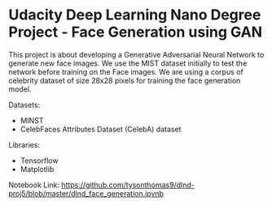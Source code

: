 # Udacity Deep Learning Nano Degree Project - Face Generation using GAN

This project is about developing a Generative Adversarial Neural Network to generate new face images. We use the MIST dataset initially to test the network before training on the Face images.
We are using a corpus of celebrity dataset of size 28x28 pixels for training the face generation model. 

Datasets:
* MINST
* CelebFaces Attributes Dataset (CelebA) dataset

Libraries:
* Tensorflow
* Matplotlib

Notebook Link:
https://github.com/tysonthomas9/dlnd-proj5/blob/master/dlnd_face_generation.ipynb
